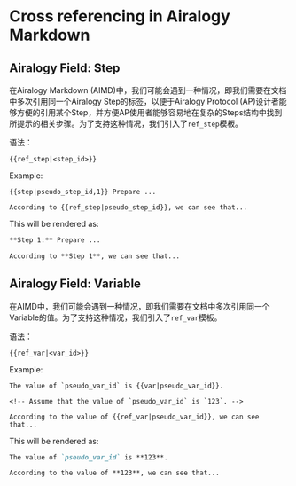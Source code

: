 # Cross referencing in Airalogy Markdown

## Airalogy Field: Step

在Airalogy Markdown (AIMD)中，我们可能会遇到一种情况，即我们需要在文档中多次引用同一个Airalogy Step的标签，以便于Airalogy Protocol (AP)设计者能够方便的引用某个Step，并方便AP使用者能够容易地在复杂的Steps结构中找到所提示的相关步骤。为了支持这种情况，我们引入了`ref_step`模板。

语法：

```aimd
{{ref_step|<step_id>}}
```

Example:

```aimd
{{step|pseudo_step_id,1}} Prepare ...

According to {{ref_step|pseudo_step_id}}, we can see that...
```

This will be rendered as:

```md
**Step 1:** Prepare ...

According to **Step 1**, we can see that...
```

## Airalogy Field: Variable

在AIMD中，我们可能会遇到一种情况，即我们需要在文档中多次引用同一个Variable的值。为了支持这种情况，我们引入了`ref_var`模板。

语法：

```aimd
{{ref_var|<var_id>}}
```

Example:

```aimd
The value of `pseudo_var_id` is {{var|pseudo_var_id}}.

<!-- Assume that the value of `pseudo_var_id` is `123`. -->

According to the value of {{ref_var|pseudo_var_id}}, we can see that...
```

This will be rendered as:

```md
The value of `pseudo_var_id` is **123**.

According to the value of **123**, we can see that...
```

